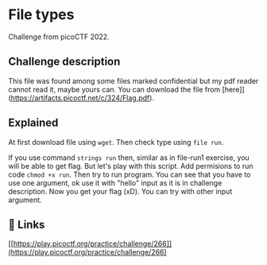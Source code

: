 
# File types

Challenge from picoCTF 2022.



## Challenge description

This file was found among some files marked confidential but my pdf reader cannot read it, maybe yours can.
You can download the file from [here]](https://artifacts.picoctf.net/c/324/Flag.pdf).

## Explained

At first download file using ```wget```. Then check type using ```file run```. 

If you use command ```strings run``` then, similar as in file-run1 exercise, you will be able to get flag. But let's play with this script. Add permisions to run code ```chmod +x run```. Then try to run program. You can see that you have to use one argument, ok use it with "hello" input as it is in challenge description. Now you get your flag (xD). You can try with other input argument.

## 🔗 Links
[[https://play.picoctf.org/practice/challenge/266]](https://play.picoctf.org/practice/challenge/266)

